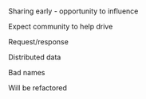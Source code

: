 # 

Sharing early - opportunity to influence

Expect community to help drive

Request/response

Distributed data

Bad names

Will be refactored
